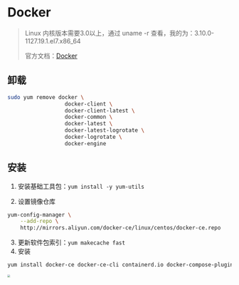 # Docker

> Linux 内核版本需要3.0以上，通过 uname -r 查看，我的为：3.10.0-1127.19.1.el7.x86_64
> 
> 官方文档：[Docker](https://docs.docker.com/engine/install/centos/)

##  卸载

```bash
sudo yum remove docker \
                  docker-client \
                  docker-client-latest \
                  docker-common \
                  docker-latest \
                  docker-latest-logrotate \
                  docker-logrotate \
                  docker-engine
```

## 安装

  1. 安装基础工具包：`yum install -y yum-utils`

  2. 设置镜像仓库

```bash
yum-config-manager \
    --add-repo \
    http://mirrors.aliyun.com/docker-ce/linux/centos/docker-ce.repo
```
  3. 更新软件包索引：`yum makecache fast`
  4. 安装

```bash
yum install docker-ce docker-ce-cli containerd.io docker-compose-plugin
```

<img src="http://cdn.liancode.top/img/20230117230456.png" style="zoom:40%;" />